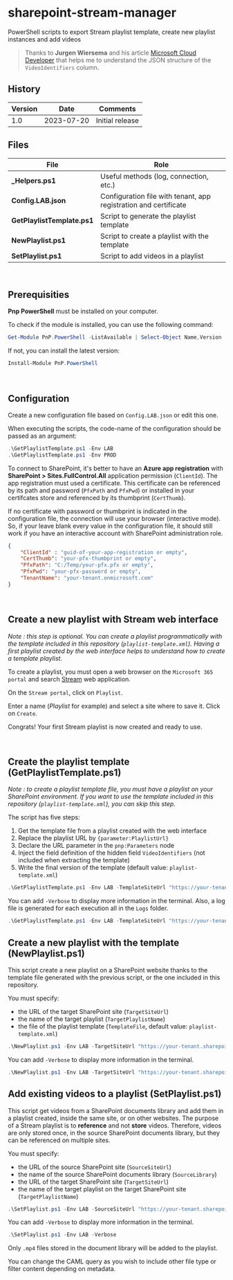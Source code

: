 # sharepoint-stream-manager

PowerShell scripts to export Stream playlist template, create new playlist instances and add videos

> Thanks to **Jurgen Wiersema** and his article [Microsoft Cloud Developer](http://www.msclouddeveloper.com/find-create-and-fill-a-video-playlist-in-sharepoint-online-with-powershell/) that helps me to understand the JSON structure of the `VideoIdentifiers` column.

## History

| Version | Date | Comments |
| - | - | - |
| 1.0 | 2023-07-20 | Initial release


## Files
| File | Role |
| - | - |
| **_Helpers.ps1** | Useful methods (log, connection, etc.) |
| **Config.LAB.json** | Configuration file with tenant, app registration and certificate |
| **GetPlaylistTemplate.ps1** | Script to generate the playlist template |
| **NewPlaylist.ps1** | Script to create a playlist with the template |
| **SetPlaylist.ps1** | Script to add videos in a playlist |

$~$

## Prerequisities

**Pnp PowerShell** must be installed on your computer.

To check if the module is installed, you can use the following command:

~~~powershell
Get-Module PnP.PowerShell -ListAvailable | Select-Object Name,Version | Sort-Object Version -Descending 
~~~
If not, you can install the latest version:

~~~powershell
Install-Module PnP.PowerShell 
~~~

$~$

## Configuration

Create a new configuration file based on `Config.LAB.json` or edit this one.

When executing the scripts, the code-name of the configuration should be passed as an argument:

~~~powershell
.\GetPlaylistTemplate.ps1 -Env LAB
.\GetPlaylistTemplate.ps1 -Env PROD
~~~

To connect to SharePoint, it's better to have an **Azure app registration** with **SharePoint > Sites.FullControl.All** application permission (`ClientId`). The app registration must used a certificate. This certificate can be referenced by its path and password (`PfxPath` and `PfxPwd`) or installed in your certifcates store and referenced by its thumbprint (`CertThumb`).

If no certificate with password or thumbprint is indicated in the configuration file, the connection will use your browser (interactive mode). So, if your leave blank every value in the configuration file, it should still work if you have an interactive account with SharePoint administration role.

~~~json
{
    "ClientId" : "guid-of-your-app-registration or empty",
    "CertThumb": "your-pfx-thumbprint or empty",
    "PfxPath": "C:/Temp/your-pfx.pfx or empty",
    "PfxPwd": "your-pfx-password or empty",
    "TenantName": "your-tenant.onmicrosoft.com"
}
~~~
$~$

## Create a new playlist with Stream web interface

*Note : this step is optional. You can create a playlist programmatically with the template included in this repository (`playlist-template.xml`). Having a first playlist created by the web interface helps to understand how to create a template playlist.*

To create a playlist, you must open a web browser on the `Microsoft 365 portal` and search [Stream](https://www.microsoft365.com/launch/stream?auth=2) web application.

On the `Stream portal`, click on `Playlist`.

Enter a name (*Playlist* for example) and select a site where to save it. Click on `Create`.

Congrats! Your first Stream playlist is now created and ready to use.

$~$

## Create the playlist template (GetPlaylistTemplate.ps1)

*Note : to create a playlist template file, you must have a playlist on your SharePoint environment. If you want to use the template included in this repository (`playlist-template.xml`), you can skip this step.*

The script has five steps:
1. Get the template file from a playlist created with the web interface
2. Replace the playlist URL by `{parameter:PlaylistUrl}`
3. Declare the URL parameter in the `pnp:Parameters` node
4. Inject the field definition of the hidden field `VideoIdentifiers` (not included when extracting the template)
5. Write the final version of the template (default value: `playlist-template.xml`)

~~~powershell
.\GetPlaylistTemplate.ps1 -Env LAB -TemplateSiteUrl "https://your-tenant.sharepoint.com/sites/your-site" -TemplatePlaylistName "My Playlist
~~~

You can add `-Verbose` to display more information in the terminal. Also, a log file is generated for each execution all in the `Logs` folder.

~~~powershell
.\GetPlaylistTemplate.ps1 -Env LAB -TemplateSiteUrl "https://your-tenant.sharepoint.com/sites/your-site" -TemplatePlaylistName "My Playlist" -TemplateFile "my-playlist.xml" -Verbose
~~~

## Create a new playlist with the template (NewPlaylist.ps1)

This script create a new playlist on a SharePoint website thanks to the template file generated with the previous script, or the one included in this repository.

You must specify:
- the URL of the target SharePoint site (`TargetSiteUrl`)
- the name of the target playlist (`TargetPlaylistName`)
- the file of the playlist template (`TemplateFile`, default value: `playlist-template.xml`)

~~~powershell
.\NewPlaylist.ps1 -Env LAB -TargetSiteUrl "https://your-tenant.sharepoint.com/sites/your-site" -TargetPlaylistName "Training"
~~~

You can add `-Verbose` to display more information in the terminal.

~~~powershell
.\NewPlaylist.ps1 -Env LAB -TargetSiteUrl "https://your-tenant.sharepoint.com/sites/your-site" -TargetPlaylistName "Training" -TemplateFile "playlist-template.xml" -Verbose
~~~


## Add existing videos to a playlist (SetPlaylist.ps1)

This script get videos from a SharePoint documents library and add them in a playlist created, inside the same site, or on other websites. The purpose of a Stream playlist is to **reference** and not **store** videos. Therefore, videos are only stored once, in the source SharePoint documents library, but they can be referenced on multiple sites.

You must specify:
- the URL of the source SharePoint site (`SourceSiteUrl`)
- the name of the source SharePoint documents library (`SourceLibrary`)
- the URL of the target SharePoint site (`TargetSiteUrl`)
- the name of the target playlist on the target SharePoint site (`TargetPlaylistName`)

~~~powershell
.\SetPlaylist.ps1 -Env LAB -SourceSiteUrl "https://your-tenant.sharepoint.com/sites/your-site" -SourceLibrary "Documents" -TargetSiteUrl "https://your-tenant.sharepoint.com/sites/your-training-site" -TargetPlaylistName "Training"
~~~

You can add `-Verbose` to display more information in the terminal.

~~~powershell
.\SetPlaylist.ps1 -Env LAB -Verbose
~~~

Only `.mp4` files stored in the document library will be added to the playlist.

You can change the CAML query as you wish to include other file type or filter content depending on metadata.


